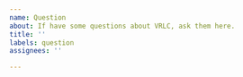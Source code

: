 ```yaml
---
name: Question
about: If have some questions about VRLC, ask them here.
title: ''
labels: question
assignees: ''

---
```



